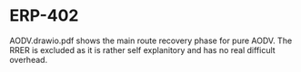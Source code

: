 # ERP-402
AODV.drawio.pdf shows the main route recovery phase for pure AODV. The RRER is excluded as it is rather self explanitory and has no
real difficult overhead.

